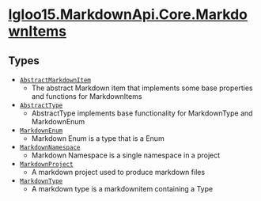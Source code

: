 # [Igloo15.MarkdownApi.Core.MarkdownItems](./README.md)

## Types

- [`AbstractMarkdownItem`](./AbstractMarkdownItem.md)
	- The abstract Markdown item that implements some base properties and functions for MarkdownItems
- [`AbstractType`](./AbstractType.md)
	- AbstractType implements base functionality for MarkdownType and MarkdownEnum
- [`MarkdownEnum`](./MarkdownEnum.md)
	- Markdown Enum is a type that is a Enum
- [`MarkdownNamespace`](./MarkdownNamespace.md)
	- Markdown Namespace is a single namespace in a project
- [`MarkdownProject`](./MarkdownProject.md)
	- A markdown project used to produce markdown files
- [`MarkdownType`](./MarkdownType.md)
	- A markdown type is a markdownitem containing a Type

